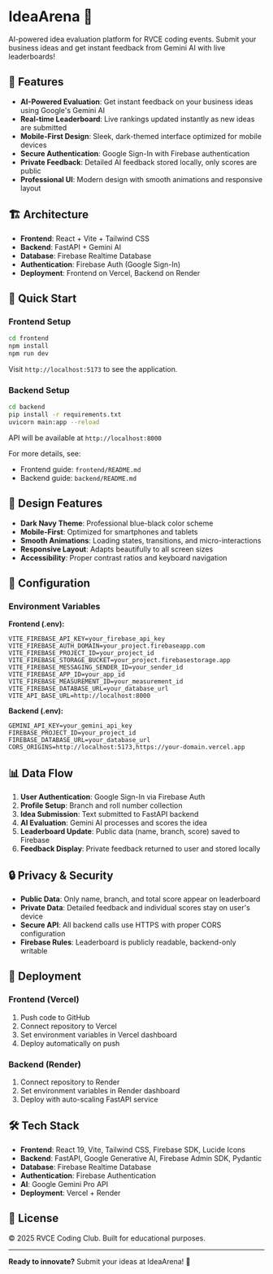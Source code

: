 # IdeaArena 🚀

AI-powered idea evaluation platform for RVCE coding events. Submit your business ideas and get instant feedback from Gemini AI with live leaderboards!

## 🌟 Features

- **AI-Powered Evaluation**: Get instant feedback on your business ideas using Google's Gemini AI
- **Real-time Leaderboard**: Live rankings updated instantly as new ideas are submitted
- **Mobile-First Design**: Sleek, dark-themed interface optimized for mobile devices
- **Secure Authentication**: Google Sign-In with Firebase authentication
- **Private Feedback**: Detailed AI feedback stored locally, only scores are public
- **Professional UI**: Modern design with smooth animations and responsive layout

## 🏗️ Architecture

- **Frontend**: React + Vite + Tailwind CSS
- **Backend**: FastAPI + Gemini AI
- **Database**: Firebase Realtime Database
- **Authentication**: Firebase Auth (Google Sign-In)
- **Deployment**: Frontend on Vercel, Backend on Render

## 🚀 Quick Start

### Frontend Setup

```bash
cd frontend
npm install
npm run dev
```

Visit `http://localhost:5173` to see the application.

### Backend Setup

```bash
cd backend
pip install -r requirements.txt
uvicorn main:app --reload
```

API will be available at `http://localhost:8000`

For more details, see:
- Frontend guide: `frontend/README.md`
- Backend guide: `backend/README.md`

## 🎨 Design Features

- **Dark Navy Theme**: Professional blue-black color scheme
- **Mobile-First**: Optimized for smartphones and tablets
- **Smooth Animations**: Loading states, transitions, and micro-interactions
- **Responsive Layout**: Adapts beautifully to all screen sizes
- **Accessibility**: Proper contrast ratios and keyboard navigation

## 🔧 Configuration

### Environment Variables

**Frontend (.env):**
```
VITE_FIREBASE_API_KEY=your_firebase_api_key
VITE_FIREBASE_AUTH_DOMAIN=your_project.firebaseapp.com
VITE_FIREBASE_PROJECT_ID=your_project_id
VITE_FIREBASE_STORAGE_BUCKET=your_project.firebasestorage.app
VITE_FIREBASE_MESSAGING_SENDER_ID=your_sender_id
VITE_FIREBASE_APP_ID=your_app_id
VITE_FIREBASE_MEASUREMENT_ID=your_measurement_id
VITE_FIREBASE_DATABASE_URL=your_database_url
VITE_API_BASE_URL=http://localhost:8000
```

**Backend (.env):**
```
GEMINI_API_KEY=your_gemini_api_key
FIREBASE_PROJECT_ID=your_project_id
FIREBASE_DATABASE_URL=your_database_url
CORS_ORIGINS=http://localhost:5173,https://your-domain.vercel.app
```

## 📊 Data Flow

1. **User Authentication**: Google Sign-In via Firebase Auth
2. **Profile Setup**: Branch and roll number collection
3. **Idea Submission**: Text submitted to FastAPI backend
4. **AI Evaluation**: Gemini AI processes and scores the idea
5. **Leaderboard Update**: Public data (name, branch, score) saved to Firebase
6. **Feedback Display**: Private feedback returned to user and stored locally

## 🔒 Privacy & Security

- **Public Data**: Only name, branch, and total score appear on leaderboard
- **Private Data**: Detailed feedback and individual scores stay on user's device
- **Secure API**: All backend calls use HTTPS with proper CORS configuration
- **Firebase Rules**: Leaderboard is publicly readable, backend-only writable

## 🚢 Deployment

### Frontend (Vercel)
1. Push code to GitHub
2. Connect repository to Vercel
3. Set environment variables in Vercel dashboard
4. Deploy automatically on push

### Backend (Render)
1. Connect repository to Render
2. Set environment variables in Render dashboard
3. Deploy with auto-scaling FastAPI service

## 🛠️ Tech Stack

- **Frontend**: React 19, Vite, Tailwind CSS, Firebase SDK, Lucide Icons
- **Backend**: FastAPI, Google Generative AI, Firebase Admin SDK, Pydantic
- **Database**: Firebase Realtime Database
- **Authentication**: Firebase Authentication
- **AI**: Google Gemini Pro API
- **Deployment**: Vercel + Render

## 📝 License

© 2025 RVCE Coding Club. Built for educational purposes.

---

**Ready to innovate?** Submit your ideas at IdeaArena! 🎯